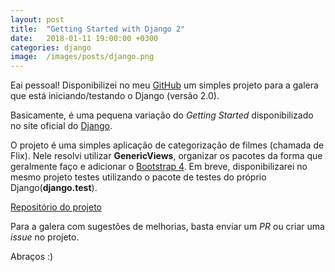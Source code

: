 ```yaml
---
layout: post
title:  "Getting Started with Django 2"
date:   2018-01-11 19:00:00 +0300
categories: django
image:  /images/posts/django.png
---
```



Eai pessoal! Disponibilizei no meu [GitHub](https://github.com/marcospereirampj/) um simples projeto para a galera que está iniciando/testando o Django (versão 2.0).

Basicamente, é uma pequena variação do _Getting Started_ disponibilizado no site oficial do [Django](https://www.djangoproject.com/). 

O projeto é uma simples aplicação de categorização de filmes (chamada de Flix). Nele resolvi utilizar **GenericViews**, organizar os pacotes da forma que geralmente faço e adicionar o [Bootstrap 4](https://getbootstrap.com/). Em breve, disponibilizarei no mesmo projeto testes utilizando o pacote de testes do próprio Django(**django.test**).

[Repositório do projeto](https://github.com/marcospereirampj/django2-getting-started)

Para a galera com sugestões de melhorias, basta enviar um _PR_ ou criar uma _issue_ no projeto.

Abraços :) 
